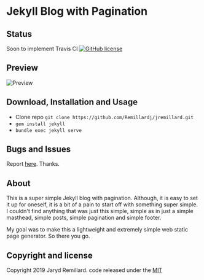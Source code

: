 # Jekyll Blog with Pagination

## Status

Soon to implement Travis CI
[![GitHub license](https://img.shields.io/badge/license-MIT-blue.svg)](https://raw.githubusercontent.com/Remillardj/jremillard/master/LICENSE)

## Preview
![Preview](/image/preview.png)

## Download, Installation and Usage
* Clone repo `git clone https://github.com/Remillardj/jremillard.git`
* `gem install jekyll`
* `bundle exec jekyll serve`

## Bugs and Issues
Report [here](https://github.com/Remillardj/jremillard/issues). Thanks.

## About

This is a super simple Jekyll blog with pagination. Although, it is easy to set it up for oneself, it is a bit of a pain to start off with something super simple.
I couldn't find anything that was just this simple, simple as in just a simple masthead, simple posts, simple pagination and simple footer.

My goal was to make this a lightweight and extremely simple web static page generator. So there you go.

## Copyright and license
Copyright 2019 Jaryd Remillard. code released under the [MIT](https://raw.githubusercontent.com/Remillardj/jremillard/master/LICENSE)
